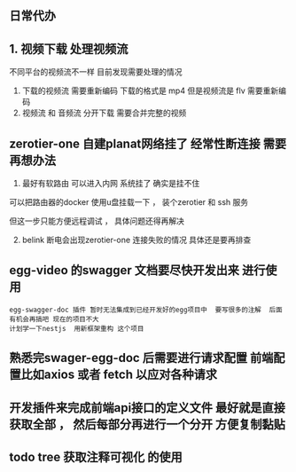 ## 日常代办 

## 1. 视频下载 处理视频流 

不同平台的视频流不一样  目前发现需要处理的情况

1. 下载的视频流 需要重新编码  下载的格式是 mp4  但是视频流是 flv  需要重新编码
2. 视频流 和 音频流 分开下载 需要合并完整的视频



## zerotier-one 自建planat网络挂了  经常性断连接  需要再想办法 

1. 最好有软路由 可以进入内网   系统挂了 确实是挂不住

可以把路由器的docker 使用u盘挂载一下 ， 装个zerotier 和 ssh 服务 

但这一步只能方便远程调试 ， 具体问题还得再解决

2. belink 断电会出现zerotier-one 连接失败的情况   具体还是要再排查 


## egg-video 的swagger 文档要尽快开发出来 进行使用 
    egg-swagger-doc 插件 暂时无法集成到已经开发好的egg项目中  要写很多的注解  后面有机会再搞吧 现在的项目不大  
    计划学一下nestjs  用新框架重构 这个项目

## 熟悉完swager-egg-doc 后需要进行请求配置  前端配置比如axios 或者 fetch 以应对各种请求

## 开发插件来完成前端api接口的定义文件 最好就是直接获取全部 ， 然后每部分再进行一个分开 方便复制黏贴 




## todo tree 获取注释可视化 的使用 